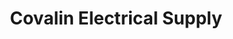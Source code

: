 ---
title: "Covalin Electrical Supply"
url: /sudbury/covalin-electrical-supply/
shop: electrical
---
